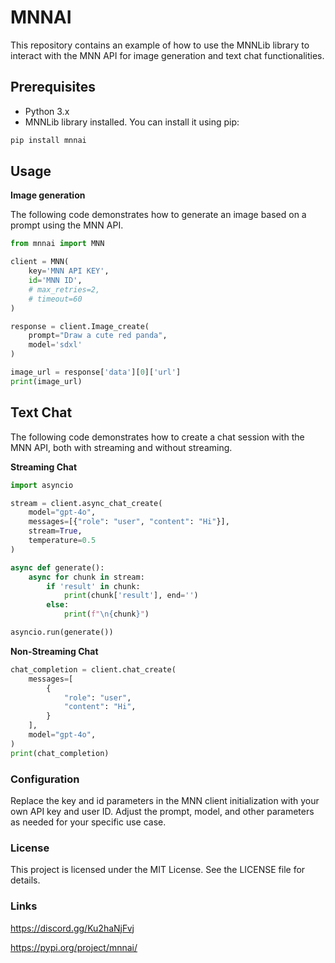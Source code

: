 # MNNAI

This repository contains an example of how to use the MNNLib library to interact with the MNN API for image generation and text chat functionalities.

## Prerequisites

- Python 3.x
- MNNLib library installed. You can install it using pip:

```bash
pip install mnnai
```

## Usage
**Image generation**

The following code demonstrates how to generate an image based on a prompt using the MNN API.

```python
from mnnai import MNN

client = MNN(
    key='MNN API KEY',
    id='MNN ID',
    # max_retries=2, 
    # timeout=60
)

response = client.Image_create(
    prompt="Draw a cute red panda",
    model='sdxl'
)

image_url = response['data'][0]['url']
print(image_url)
```

## Text Chat
The following code demonstrates how to create a chat session with the MNN API, both with streaming and without streaming.

**Streaming Chat**
```python
import asyncio

stream = client.async_chat_create(
    model="gpt-4o",
    messages=[{"role": "user", "content": "Hi"}],
    stream=True,
    temperature=0.5
)

async def generate():
    async for chunk in stream:
        if 'result' in chunk:
            print(chunk['result'], end='')
        else:
            print(f"\n{chunk}")

asyncio.run(generate())
```

**Non-Streaming Chat**
```python
chat_completion = client.chat_create(
    messages=[
        {
            "role": "user",
            "content": "Hi",
        }
    ],
    model="gpt-4o",
)
print(chat_completion)
```

### Configuration
Replace the key and id parameters in the MNN client initialization with your own API key and user ID.
Adjust the prompt, model, and other parameters as needed for your specific use case.

### License
This project is licensed under the MIT License. See the LICENSE file for details.

### Links 
https://discord.gg/Ku2haNjFvj

https://pypi.org/project/mnnai/
